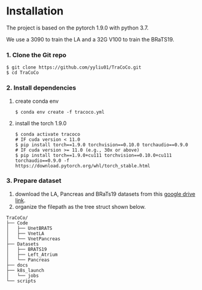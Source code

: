 # Installation
The project is based on the pytorch 1.9.0 with python 3.7. 

We use a 3090 to train the LA and a 32G V100 to train the BRaTS19.
### 1. Clone the Git  repo
``` shell
$ git clone https://github.com/yyliu01/TraCoCo.git
$ cd TraCoCo
```
### 2. Install dependencies
1) create conda env
    ```shell
    $ conda env create -f tracoco.yml
    ```
2) install the torch 1.9.0 
    ```shell
    $ conda activate tracoco
    # IF cuda version < 11.0
    $ pip install torch==1.9.0 torchvision==0.10.0 torchaudio==0.9.0
    # IF cuda version >= 11.0 (e.g., 30x or above)
    $ pip install torch==1.9.0+cu111 torchvision==0.10.0+cu111 torchaudio==0.9.0 -f https://download.pytorch.org/whl/torch_stable.html
    ```
   
### 3. Prepare dataset

1) download the LA, Pancreas and BRaTs19 datasets from this [google drive link](https://drive.google.com/drive/folders/1_cOBDNlMYjNG-CJFzbmWXXGPj2vvKESE?usp=sharing).
2) organize the filepath as the tree struct shown below.
```
TraCoCo/
├── Code
│   ├── UnetBRATS
│   ├── VnetLA
│   └── VnetPancreas
├── Datasets
│   ├── BRATS19
│   ├── Left_Atrium
│   └── Pancreas
├── docs
├── k8s_launch
│   └── jobs
└── scripts
```

